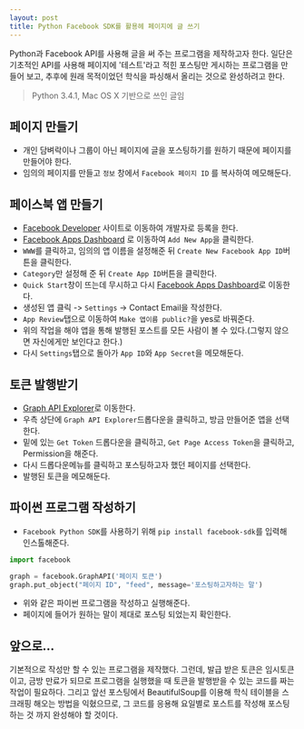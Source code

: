 ```yaml
---
layout: post
title: Python Facebook SDK를 활용헤 페이지에 글 쓰기
---
```


Python과 Facebook API를 사용해 글을 써 주는 프로그램을 제작하고자 한다. 일단은 기초적인 API를 사용해 페이지에 '테스트'라고 적힌 포스팅만 게시하는 프로그램을 만들어 보고, 추후에 원래 목적이었던 학식을 파싱해서 올리는 것으로 완성하려고 한다.

> Python 3.4.1, Mac OS X 기반으로 쓰인 글임

## 페이지 만들기
 - 개인 담벼락이나 그룹이 아닌 페이지에 글을 포스팅하기를 원하기 때문에 페이지를 만들어야 한다. 
 - 임의의 페이지를 만들고 `정보` 창에서 `Facebook 페이지 ID` 를 복사하여 메모해둔다.

## 페이스북 앱 만들기
 - [Facebook Developer](https://developers.facebook.com) 사이트로 이동하여 개발자로 등록을 한다.
 - [Facebook Apps Dashboard](https://developers.facebook.com/apps) 로 이동하여 `Add New App`을 클릭한다.
 - `WWW`를 클릭하고, 임의의 앱 이름을 설정해준 뒤 `Create New Facebook App ID`버튼을 클릭한다.
 - `Category`만 설정해 준 뒤 `Create App ID`버튼을 클릭한다.
 - `Quick Start`창이 뜨는데 무시하고 다시 [Facebook Apps Dashboard](https://developers.facebook.com/apps)로 이동한다.
 - 생성된 앱 클릭 -> `Settings` -> Contact Email을 작성한다.
 - `App Review`탭으로 이동하여 `Make 앱이름 public?`을 yes로 바꿔준다.
 - 위의 작업을 해야 앱을 통해 발행된 포스트를 모든 사람이 볼 수 있다.(그렇지 않으면 자신에게만 보인다고 한다.)
 - 다시 `Settings`탭으로 돌아가 `App ID`와 `App Secret`을 메모해둔다.

## 토큰 발행받기
 - [Graph API Explorer](https://developers.facebook.com/tools/explorer/)로 이동한다.
 - 우측 상단에 `Graph API Explorer`드롭다운을 클릭하고, 방금 만들어준 앱을 선택한다.
 - 밑에 있는 `Get Token` 드롭다운을 클릭하고, `Get Page Access Token`을 클릭하고, Permission을 해준다.
 - 다시 드롭다운메뉴를 클릭하고 포스팅하고자 했던 페이지를 선택한다. 
 - 발행된 토큰을 메모해둔다.

## 파이썬 프로그램 작성하기
 - `Facebook Python SDK`를 사용하기 위해 `pip install facebook-sdk`를 입력해 인스톨해준다.

```python
import facebook

graph = facebook.GraphAPI('페이지 토큰')
graph.put_object("페이지 ID", "feed", message='포스팅하고자하는 말')
```
 - 위와 같은 파이썬 프로그램을 작성하고 실행해준다.
 - 페이지에 들어가 원하는 말이 제대로 포스팅 되었는지 확인한다.


## 앞으로...
기본적으로 작성만 할 수 있는 프로그램을 제작했다. 그런데, 발급 받은 토큰은 임시토큰이고, 금방 만료가 되므로 프로그램을 실행했을 때 토큰을 발행받을 수 있는 코드를 짜는 작업이 필요하다. 그리고 앞선 포스팅에서 BeautifulSoup를 이용해 학식 테이블을 스크래핑 해오는 방법을 익혔으므로, 그 코드를 응용해 요일별로 포스트를 작성해 포스팅하는 것 까지 완성해야 할 것이다.
